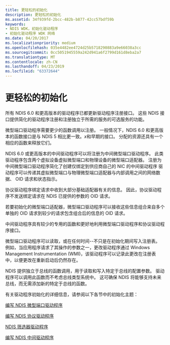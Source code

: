 ```yaml
---
title: 更轻松的初始化
description: 更轻松的初始化
ms.assetid: 34f939fd-2bcc-482b-b877-42cc57bdf59b
keywords:
- NDIS WDK，初始化驱动程序
- 初始化驱动程序 WDK 网络
ms.date: 04/20/2017
ms.localizationpriority: medium
ms.openlocfilehash: 035e4482ee4724d25b5718290883a9e66038a3cc
ms.sourcegitcommit: 0cc5051945559a242d941a6f2799d161d8eba2a7
ms.translationtype: MT
ms.contentlocale: zh-CN
ms.lasthandoff: 04/23/2019
ms.locfileid: "63372644"
---
```

# <a name="easier-initialization"></a>更轻松的初始化





所有 NDIS 6.0 和更高版本的驱动程序已都更新驱动程序注册接口。 这些 NDIS 接口提供简化的驱动程序注册和注册独立于所需的服务的可选服务的功能。

微型端口驱动程序需要更少的函数调用以注册。 一般情况下，NDIS 6.0 和更高版本的函数接口是与 NDIS 5 相比更一致。*x*和早期的接口。 分配的资源还具有一个相应的函数来释放它们。

NDIS 6.0 或更高版本的中间驱动程序可以将注册为中间微型端口驱动程序。 此类驱动程序包含两个虚拟设备虚拟微型端口和物理设备的微型端口适配器。 注册为中间微型端口驱动程序简化了创建仅绑定到供应商自己的 NIC 的中间驱动程序 驱动程序可以传递其虚拟微型端口与物理微型端口适配器与内部调用之间的网络数据、 OID 请求和状态指示。

协议驱动程序绑定请求中收到大部分基础适配器有关的信息。 因此，协议驱动程序不发送绑定请求在 NDIS 已提供的参数的 OID 请求。

若要初始化的微型端口适配器，微型端口驱动程序可以接收这些信息组合来自多个单独的 OID 请求到较少的请求包含组合后的信息的 OID 请求。

中间驱动程序具有较少的专用的函数和更好地利用微型端口驱动程序和协议驱动程序接口。

微型端口驱动程序可以读取，或在任何时间--不只是在初始化期间写入注册表。 例如，当应用程序请求了其操作的参数之一，更改驱动程序通过 Windows Management Instrumentation (WMI)，该驱动程序可以记录此更改在注册表中，以便更改在重新启动后仍然存在。

NDIS 提供独立于总线的函数调用，用于读取和写入特定于总线的配置参数。 驱动程序可以调用此函数而不考虑总线类型系统中。 这可确保 NDIS 将能够支持未来总线，而无需添加新的特定于总线的函数。

有关驱动程序初始化的详细信息，请参阅以下各节中的初始化主题：

[编写 NDIS 微型端口驱动程序](writing-ndis-miniport-drivers.md)

[编写 NDIS 协议驱动程序](writing-ndis-protocol-drivers.md)

[NDIS 筛选器驱动程序](ndis-filter-drivers.md)

[编写 NDIS 中间驱动程序](writing-ndis-intermediate-drivers.md)

 

 





